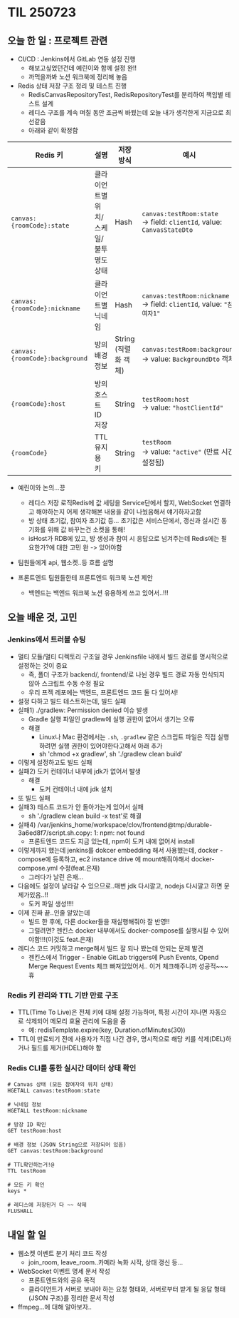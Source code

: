 # TIL 250723

## 오늘 한 일 : 프로젝트 관련
- CI/CD : Jenkins에서 GitLab 연동 설정 진행
    - 해보고싶었던건데 예린이와 함께 설정 완!!
    - 까먹을까봐 노션 워크북에 정리해 놓음
- Redis 상태 저장 구조 정리 및 테스트 진행
    - RedisCanvasRepositoryTest, RedisRepositoryTest를 분리하여 책임별 테스트 설계
    - 레디스 구조를 계속 며칠 동안 조금씩 바꿨는데 오늘 내가 생각한게 지금으로 최선같음
    * 아래와 같이 확정함

| Redis 키                        | 설명                    | 저장 방식           | 예시                                                                       |
| ------------------------------ | --------------------- | --------------- | ------------------------------------------------------------------------ |
| `canvas:{roomCode}:state`      | 클라이언트별 위치/스케일/불투명도 상태 | Hash            | `canvas:testRoom:state` <br>→ field: `clientId`, value: `CanvasStateDto` |
| `canvas:{roomCode}:nickname`   | 클라이언트별 닉네임            | Hash            | `canvas:testRoom:nickname` <br>→ field: `clientId`, value: `"참여자1"`      |
| `canvas:{roomCode}:background` | 방의 배경 정보              | String (직렬화 객체) | `canvas:testRoom:background` <br>→ value: `BackgroundDto` 객체             |
| `{roomCode}:host`              | 방의 호스트 ID 저장          | String          | `testRoom:host` <br>→ value: `"hostClientId"`                            |
| `{roomCode}`                   | TTL 유지용 키             | String          | `testRoom` <br>→ value: `"active"` (만료 시간 설정됨)                           |


- 예린이와 논의...끙
    - 레디스 저장 로직Redis에 값 세팅을 Service단에서 할지, WebSocket 연결하고 해야하는지 어제 생각해본 내용을 같이 나눴음해서 얘기하자고함
    - 방 상태 초기값, 참여자 초기값 등... 초기값은 서비스단에서, 갱신과 실시간 동기화를 위해 값 바꾸는건 소켓을 통해!
    - isHost가 RDB에 있고, 방 생성과 참여 시 응답으로 넘겨주는데 Redis에는 필요한가?에 대한 고민 완 -> 있어야함

- 팀원들에게 api, 웹소켓..등 흐름 설명
- 프론트엔드 팀원들한테 프론트엔드 워크북 노션 제안
    - 백엔드는 백엔드 워크북 노션 유용하게 쓰고 있어서..!!!


## 오늘 배운 것, 고민
### Jenkins에서 트러블 슈팅
- 멀티 모듈/멀티 디렉토리 구조일 경우 Jenkinsfile 내에서 빌드 경로를 명시적으로 설정하는 것이 중요
    - 즉, 폴더 구조가 backend/, frontend/로 나뉜 경우 빌드 경로 자동 인식되지 않아 스크립트 수동 수정 필요
    - 우리 프젝 레포에는 백엔드, 프론트엔드 코드 둘 다 있어서!
- 설정 다하고 빌드 테스트하는데, 빌드 실패
- 실패1) ./gradlew: Permission denied 이슈 발생
    - Gradle 실행 파일인 gradlew에 실행 권한이 없어서 생기는 오류
    - 해결
        - Linux나 Mac 환경에서는 `.sh`, `.gradlew` 같은 스크립트 파일은 직접 실행하려면 실행 권한이 있어야한다고해서 아래 추가
        - sh 'chmod +x gradlew', sh './gradlew clean build'
- 이렇게 설정하고도 빌드 실패
- 실패2) 도커 컨테이너 내부에 jdk가 없어서 발생
    - 해결
        - 도커 컨테이너 내에 jdk 설치
- 또 빌드 실패
- 실패3) 테스트 코드가 안 돌아가는게 있어서 실패
    - sh './gradlew clean build -x test'로 해결
- 실패4) /var/jenkins_home/workspace/clov/frontend@tmp/durable-3a6ed8f7/script.sh.copy: 1: npm: not found
    - 프론트엔드 코드도 지금 있는데, npm이 도커 내에 없어서 install
- 이렇게까지 했는데 jenkins를 dokcer  embedding 해서 사용했는데, docker -compose에 등록하고, ec2 instance drive 에 mount해줘야해서 docker-compose.yml 수정(feat.은재)
    - 그러다가 날린 은재...
- 다음에도 설정이 날라갈 수 있으므로..매번 jdk 다시깔고, nodejs 다시깔고 하면 문제가있음..!!
    - 도커 파일 생성!!!!
- 이제 진짜 끝..인줄 알았는데
    - 빌드 한 후에, 다른 docker들을 재실행해줘야 잘 반영!!
    - 그럴려면? 젠킨스 docker 내부에서도 docker-compose를 실행시킬 수 있어야함!!!(이것도 feat.은재)
- 레디스 코드 커밋하고 merge해서 빌드 잘 되나 봤는데 안되는 문제 발견
    - 젠킨스에서 Trigger - Enable GitLab triggers에 Push Events, Opend Merge Request Events 체크 빠져있었어서.. 이거 체크해주니까 성공적~~~휴

### Redis 키 관리와 TTL 기반 만료 구조
- TTL(Time To Live)은 전체 키에 대해 설정 가능하며, 특정 시간이 지나면 자동으로 삭제되어 메모리 효율 관리에 도움을 줌
    - 예: redisTemplate.expire(key, Duration.ofMinutes(30))
- TTL이 만료되기 전에 사용자가 직접 나간 경우, 명시적으로 해당 키를 삭제(DEL)하거나 필드를 제거(HDEL)해야 함

### Redis CLI를 통한 실시간 데이터 상태 확인
```
# Canvas 상태 (모든 참여자의 위치 상태)
HGETALL canvas:testRoom:state

# 닉네임 정보
HGETALL testRoom:nickname

# 방장 ID 확인
GET testRoom:host

# 배경 정보 (JSON String으로 저장되어 있음)
GET canvas:testRoom:background

# TTL확인하는거!@
TTL testRoom

# 모든 키 확인
keys *

# 레디스에 저장된거 다 ~~ 삭제
FLUSHALL
```

## 내일 할 일
- 웹소켓 이벤트 분기 처리 코드 작성
    - join_room, leave_room..카메라 녹화 시작, 상태 갱신 등...
- WebSocket 이벤트 명세 문서 작성
    - 프론트엔드와의 공유 목적
    - 클라이언트가 서버로 보내야 하는 요청 형태와, 서버로부터 받게 될 응답 형태(JSON 구조)를 정리한 문서 작성
- ffmpeg...에 대해 알아보자..
